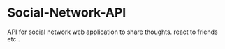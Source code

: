 # Social-Network-API
API for social network web application to share thoughts. react to friends etc..
